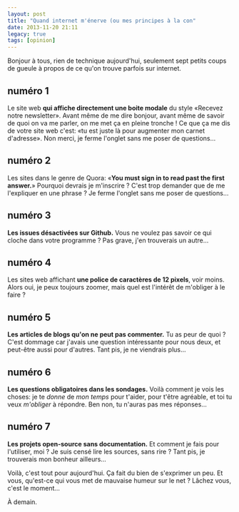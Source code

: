 ```yaml
---
layout: post
title: "Quand internet m'énerve (ou mes principes à la con"
date: 2013-11-20 21:11
legacy: true
tags: [opinion]
---
```


Bonjour à tous, rien de technique aujourd'hui, seulement sept
petits coups de gueule à propos de ce qu'on trouve parfois sur internet.

<!-- more -->

numéro 1
--------
Le site web **qui affiche directement une boite modale** du style
«Recevez notre newsletter». Avant même de me dire bonjour,
avant même de savoir de quoi on va me parler,
on me met ça en pleine tronche !
Ce que ça me dis de votre site web c'est:
«tu est juste là pour augmenter mon carnet d'adresse».
Non merci, je ferme l'onglet sans me poser de questions…

numéro 2
--------
Les sites dans le genre de Quora: «**You must sign in to read past the
first answer.**» Pourquoi devrais je m'inscrire ? C'est trop demander que de
me l'expliquer en une phrase ?
Je ferme l'onglet sans me poser de questions…

numéro 3
--------
**Les issues désactivées sur Github.** Vous ne voulez pas savoir ce qui
cloche dans votre programme ? Pas grave, j'en trouverais un autre…

numéro 4
--------
Les sites web affichant **une police de caractères de 12 pixels**, voir moins.
Alors oui, je peux toujours zoomer, mais quel est l'intérêt de m'obliger
à le faire ?

numéro 5
--------
**Les articles de blogs qu'on ne peut pas commenter.** Tu as peur de quoi ?
C'est dommage car j'avais une question intéressante pour nous deux, et
peut-être aussi pour d'autres. Tant pis, je ne viendrais plus…

numéro 6
--------
**Les questions obligatoires dans les sondages.** Voilà comment je vois les
choses: je te *donne* de *mon temps* pour t'aider, pour t'être agréable, et toi
tu veux *m'obliger* à répondre. Ben non, tu n'auras pas mes réponses…

numéro 7
--------
**Les projets open-source sans documentation.** Et comment je fais pour
l'utiliser, moi ? Je suis censé lire les sources, sans rire ? Tant pis,
je trouverais mon bonheur ailleurs…

Voilà, c'est tout pour aujourd'hui. Ça fait du bien de s'exprimer un peu.
Et vous, qu'est-ce qui vous met de mauvaise humeur sur le net ? Lâchez vous,
c'est le moment…





À demain.



